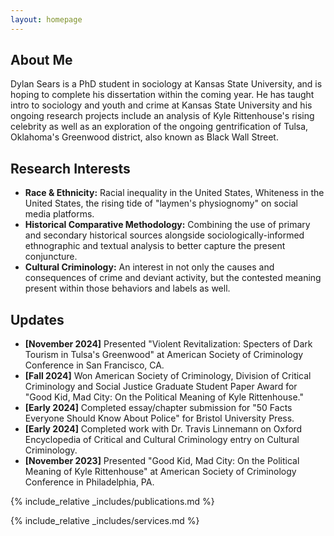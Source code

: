 ```yaml
---
layout: homepage
---
```


## About Me

Dylan Sears is a PhD student in sociology at Kansas State University, and is hoping to complete his dissertation within the coming year. He has taught intro to sociology and youth and crime at Kansas State University and his ongoing research projects include an analysis of Kyle Rittenhouse's rising celebrity as well as an exploration of the ongoing gentrification of Tulsa, Oklahoma's Greenwood district, also known as Black Wall Street.

## Research Interests

- **Race & Ethnicity:** Racial inequality in the United States, Whiteness in the United States, the rising tide of "laymen's physiognomy" on social media platforms.
- **Historical Comparative Methodology:** Combining the use of primary and secondary historical sources alongside sociologically-informed ethnographic and textual analysis to better capture the present conjuncture.
- **Cultural Criminology:** An interest in not only the causes and consequences of crime and deviant activity, but the contested meaning present within those behaviors and labels as well.

## Updates

- **[November 2024]** Presented "Violent Revitalization: Specters of Dark Tourism in Tulsa's Greenwood" at American Society of Criminology Conference in San Francisco, CA.
- **[Fall 2024]** Won American Society of Criminology, Division of Critical Criminology and Social Justice Graduate Student Paper Award for "Good Kid, Mad City: On the Political Meaning of Kyle Rittenhouse."
- **[Early 2024]** Completed essay/chapter submission for "50 Facts Everyone Should Know About Police" for Bristol University Press.
- **[Early 2024]** Completed work with Dr. Travis Linnemann on Oxford Encyclopedia of Critical and Cultural Criminology entry on Cultural Criminology.
- **[November 2023]** Presented "Good Kid, Mad City: On the Political Meaning of Kyle Rittenhouse" at American Society of Criminology Conference in Philadelphia, PA.

{% include_relative _includes/publications.md %}

{% include_relative _includes/services.md %}
